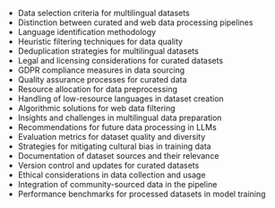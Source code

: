 - Data selection criteria for multilingual datasets
- Distinction between curated and web data processing pipelines
- Language identification methodology
- Heuristic filtering techniques for data quality
- Deduplication strategies for multilingual datasets
- Legal and licensing considerations for curated datasets
- GDPR compliance measures in data sourcing
- Quality assurance processes for curated data
- Resource allocation for data preprocessing
- Handling of low-resource languages in dataset creation
- Algorithmic solutions for web data filtering
- Insights and challenges in multilingual data preparation
- Recommendations for future data processing in LLMs
- Evaluation metrics for dataset quality and diversity
- Strategies for mitigating cultural bias in training data
- Documentation of dataset sources and their relevance
- Version control and updates for curated datasets
- Ethical considerations in data collection and usage
- Integration of community-sourced data in the pipeline
- Performance benchmarks for processed datasets in model training